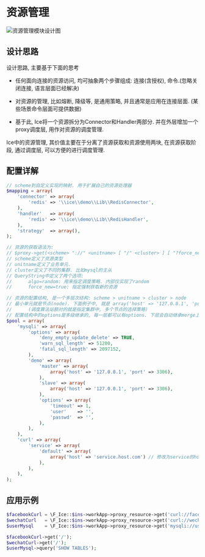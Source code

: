 # 资源管理

![资源管理模块设计图](https://raw.githubusercontent.com/goosman-lei/ice/master/doc/resource/images/0007.ice-core-func-resource.png)

## 设计思路

设计思路, 主要基于下面的思考

* 任何面向连接的资源访问, 均可抽象两个步骤组成: 连接(含授权), 命令.(忽略关闭连接, 语言层面已经解决)

* 对资源的管理, 比如熔断, 降级等, 是通用策略, 并且通常是应用在连接层面. (某些场景命令层面可提供数据)

* 基于此, Ice将一个资源拆分为Connector和Handler两部分. 并在外层增加一个proxy调度层, 用作对资源的调度管理.

Ice中的资源管理, 其价值主要在于分离了资源获取和资源使用两块, 在资源获取阶段, 通过调度层, 可以方便的进行调度管理.

## 配置详解

```php
// scheme到自定义实现的映射. 用于扩展自己的资源处理器
$mapping = array(
    'connector' => array(
        'redis' => '\\ice\\demo\\Lib\\RedisConnector',
    ),
    'handler'   => array(
        'redis' => '\\ice\\demo\\Lib\\RedisHandler',
    ),
    'strategy'  => array(),
);

// 资源的获取语法为:
// $proxy->get(<scheme> "://" <unitname> [ "/" <cluster> ] [ "?force_new=true&algo=random" ]
// scheme定义了资源类型
// unitname定义了业务单元.
// cluster定义了不同的集群. 比如mysql的主从
// QueryString中定义了两个选项:
//      algo=random: 用来指定调度策略. 内部仅实现了random
//      force_new=true: 指定强制获取新的资源

// 资源的配置结构, 是一个多层次结构: scheme > unitname > cluster > node
// 最小单元就是节点(node). 下面例子中, 就是 array('host' => '127.0.0.1', 'port' => 3306)
//      (调度算法站额对的就是指定集群中, 多个节点的选择策略)
// 配置结构中的options是多级继承的, 每一层都可以有options. 下层会自动继承merge上层的options
$pool = array(
    'mysqli' => array(
        'options' => array(
            'deny_empty_update_delete' => TRUE,
            'warn_sql_length' => 51200,
            'fatal_sql_length' => 2097152,
        ),
        'demo' => array(
            'master' => array(
                array('host' => '127.0.0.1', 'port' => 3306),
            ),
            'slave' => array(
                array('host' => '127.0.0.1', 'port' => 3306),
            ),
            'options' => array(
                'timeout' => 1,
                'user'    => '',
                'passwd'  => '',
            ),
        ),
    ),
    'curl' => array(
        'service' => array(
            'default' => array(
                array('host' => 'service.host.com') // 修改为service的host
            ),
        ),
    ),
);

```

## 应用示例

```php
$facebookCurl = \F_Ice::$ins->workApp->proxy_resource->get('curl://facebook-page');
$wechatCurl   = \F_Ice::$ins->workApp->proxy_resource->get('curl://wechat');
$userMysql    = \F_Ice::$ins->workApp->proxy_resource->get('mysqli://user/master');

$facebookCurl->get('/');
$wechatCurl->get('/');
$userMysql->query('SHOW TABLES');
```
